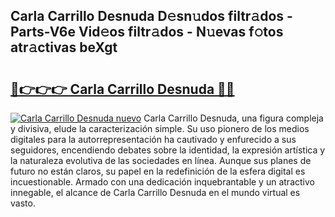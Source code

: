 ## Carla Carrillo Desnuda D𝚎sn𝚞dos filtr𝚊dos - Parts-V6e Vid𝚎os filtr𝚊dos - N𝚞evas f𝚘tos atr𝚊ctivas beXgt

# <h2><a href="http://mbcklu8.tromn.icu/?c=Carla+Carrillo+Desnuda">🔗👉👉👉 Carla Carrillo Desnuda 🔗🔗</a></h2>

[![Carla Carrillo Desnuda nuevo](https://i.imgur.com/pEAQMta.gif)](http://mbcklu8.tromn.icu/?c=Carla+Carrillo+Desnuda)
Carla Carrillo Desnuda, una figura compleja y divisiva, elude la caracterización simple. Su uso pionero de los medios digitales para la autorrepresentación ha cautivado y enfurecido a sus seguidores, encendiendo debates sobre la identidad, la expresión artística y la naturaleza evolutiva de las sociedades en línea. Aunque sus planes de futuro no están claros, su papel en la redefinición de la esfera digital es incuestionable. Armado con una dedicación inquebrantable y un atractivo innegable, el alcance de Carla Carrillo Desnuda en el mundo virtual es vasto.
